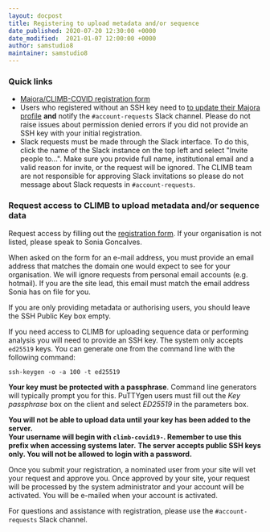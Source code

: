 ```yaml
---
layout: docpost
title: Registering to upload metadata and/or sequence
date_published: 2020-07-20 12:30:00 +0000
date_modified:  2021-01-07 12:00:00 +0000
author: samstudio8
maintainer: samstudio8
---
```


### Quick links

* [Majora/CLIMB-COVID registration form](https://majora.covid19.climb.ac.uk/forms/register/)
* Users who registered without an SSH key need to [to update their Majora profile](https://majora.covid19.climb.ac.uk/forms/account/) **and** notify the `#account-requests` Slack channel. Please do not raise issues about permission denied errors if you did not provide an SSH key with your initial registration.
* Slack requests must be made through the Slack interface. To do this, click the name of the Slack instance on the top left and select "Invite people to...". Make sure you provide full name, institutional email and a valid reason for invite, or the request will be ignored. The CLIMB team are not responsible for approving Slack invitations so please do not message about Slack requests in `#account-requests`.


### Request access to CLIMB to upload metadata and/or sequence data
Request access by filling out the [registration form](https://majora.covid19.climb.ac.uk/forms/register/). If your organisation is not listed, please speak to Sonia Goncalves.

When asked on the form for an e-mail address, you must provide an email address that matches the domain one would expect to see for your organisation. We will ignore requests from personal email accounts (e.g. hotmail).
If you are the site lead, this email must match the email address Sonia has on file for you.

If you are only providing metadata or authorising users, you should leave the SSH Public Key box empty.

If you need access to CLIMB for uploading sequence data or performing analysis you will need to provide an SSH key.
The system only accepts `ed25519` keys. You can generate one from the command line with the following command:

```
ssh-keygen -o -a 100 -t ed25519
```

**Your key must be protected with a passphrase**. Command line generators will typically prompt you for this.
PuTTYgen users must fill out the _Key passphrase_ box on the client and select _ED25519_ in the parameters box.

**You will not be able to upload data until your key has been added to the server.**  
**Your username will begin with <code>climb-covid19-</code>. Remember to use this prefix when accessing systems later.**
**The server accepts public SSH keys only. You will not be allowed to login with a password.**

Once you submit your registration, a nominated user from your site will vet your request and approve you. Once approved by your site, your request will be processed by the system administrator and your account will be activated. You will be e-mailed when your account is activated.

For questions and assistance with registration, please use the `#account-requests` Slack channel.
